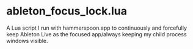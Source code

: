 # ableton_focus_lock.lua
A Lua script I run with hammerspoon.app to continuously and forcefully keep Ableton Live as the focused app/always keeping my child process windows visible.  
